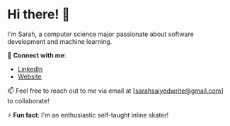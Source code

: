 
# Hi there! 👋

I'm Sarah, a computer science major passionate about software development and machine learning.

💬 **Connect with me**:
- [LinkedIn](https://www.linkedin.com/in/sarah-saiyed0/)
- [Website](https://sarahtoninwrites.github.io/sarahtonin/index.html)


📫 Feel free to reach out to me via email at [sarahsaiyedwrite@gmail.com] to collaborate!

⚡ **Fun fact**: I'm an enthusiastic self-taught inline skater!

